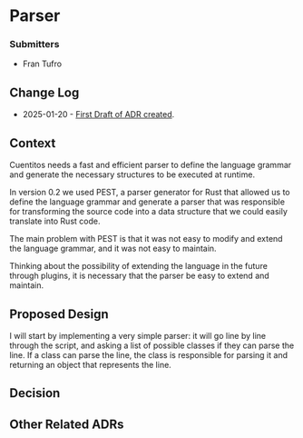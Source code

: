 # Parser

### Submitters

- Fran Tufro

## Change Log

- 2025-01-20 - [First Draft of ADR created](https://github.com/hiddenpeopleclub/cuentitos/pull/52).

## Context

Cuentitos needs a fast and efficient parser to define the language grammar and
generate the necessary structures to be executed at runtime.

In version 0.2 we used PEST, a parser generator for Rust that allowed us to
define the language grammar and generate a parser that was responsible for
transforming the source code into a data structure that we could easily translate
into Rust code.

The main problem with PEST is that it was not easy to modify and extend the
language grammar, and it was not easy to maintain.

Thinking about the possibility of extending the language in the future through
plugins, it is necessary that the parser be easy to extend and maintain.

## Proposed Design

I will start by implementing a very simple parser: it will go line by line
through the script, and asking a list of possible classes if they can parse the
line. If a class can parse the line, the class is responsible for parsing it and
returning an object that represents the line.

## Decision

## Other Related ADRs

